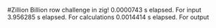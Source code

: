 #Zillion
Billion row challenge in zig!
0.0000743 s elapsed. For input
3.956285 s elapsed. For calculations
0.0014414 s elapsed. For output